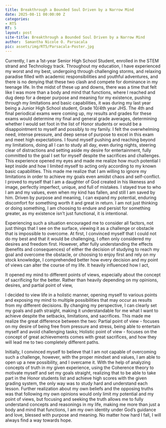 ```yaml
---
title: Breakthrough a Bounded Soul Driven by a Narrow Mind
date: 2025-08-11 00:00:00 Z
categories:
- RT5
RT: 5
layout: post
site-title: Breakthrough a Bounded Soul Driven by a Narrow Mind
author:  Samantha Nicole O. Parsacala
pic: assets/img/RT5/Parsacala-Poster.jpg
---
```


Currently, I am a 1st-year Senior High School Student, enrolled in the STEM strand and Technology track. Throughout my education, I have experienced my worst and my best, undergoing through challenging storms, and relaxing paradise filled with academic responsibilities and youthful adventures, and there is no denying that these two clash and compete for dominance in my teenage life. In the midst of these up and downs, there was a time that felt like I was more than a body and mind that functions, where I reached and dug deep for a deeper purpose and meaning for my existence, pushing through my limitations and basic capabilities, it was during my last year being a Junior High School student, Grade 10/4th year JHS. The 4th and final periodical exams were coming up, my results and grades for these exams would determine my final and general grade averages, determining whether I would set foot in the list of Honor students or would be a disappointment to myself and possibly to my family. I felt the overwhelming need, intense pressure, and deep sense of purpose to excel in this exam and meet high expectations. I found myself pushing and reaching beyond my limitations, doing all I can to study all day, even during nights, steering clear of distractions and setting aside my desire for entertainment, fully committed to the goal I set for myself despite the sacrifices and challenges. This experience opened my eyes and made me realize how much potential I kept inside and how I limited myself to acting only according to my known basic capabilities. This made me realize that I am willing to ignore my limitations in order to achieve my goals even amidst chaos and self-conflict. I proved to myself that I am a daughter of God created in his likeness and image, perfectly imperfect, unique, and full of mistakes. I stayed true to who I am and my values, even when my kind has fallen, and still I am saved by him. Driven by purpose and meaning, I can expand my potential, enduring discomfort for something worth it and great in return. I am not just thinking or doing something, I am choosing to endure and persist for something greater, as my existence isn’t just functional, it is intentional.

Experiencing such a situation encouraged me to consider all factors, not just things that I see on the surface, viewing it as a challenge or obstacle that is impossible to overcome. At first, I convinced myself that I could not do my best and that it would be challenging, I often only considered my desires and freedom first. However, after fully understanding the effects (benefits and consequences) of either the decision of studying to reach my goal and overcome the obstacle, or choosing to enjoy first and rely on my stock knowledge, I comprehended better how every decision and my point of views can alter the course of my life. It heavily influenced how I act,


It opened my mind to different points of views, especially about the concept of sacrificing for the better. Rather than heavily depending on my opinions, desires, and partial point of view,  

I decided to view life in a holistic manner, opening myself to various points and exposing my mind to multiple possibilities that may occur as results from my different decisions. By changing my perspective, I can clearly set my goals and path straight, making it understandable for me what I want to achieve despite the setbacks, limitations, and sacrifices. This made me realize the great difference between the two: Partial point of view - focuses on my desire of being free from pressure and stress, being able to entertain myself and avoid challenging tasks; Holistic point of view - focuses on the concept of great achievements comes with great sacrifices, and how they will lead me to two completely different paths. 

Initially, I convinced myself to believe that I am not capable of overcoming such a challenge, however, with the proper mindset and values, I am able to open up a new possibility, and I overcame it. With the help of analyzing concepts of truth in my given experience, using the Coherence theory to motivate myself and set my goals straight, realizing that to be able to take part in the Honor students list and achieve high scores with the given grading system, the only way was to study hard and understand each lesson. Further realization about my own beliefs and the opposing truths was that following my own opinions would only limit my potential and my point of views, but focusing and seeking the truth allows me to fully understand concepts and reasonings in my life, making me more than just a body and mind that functions, I am my own identity under God’s guidance and love, blessed with purpose and meaning. No matter how hard I fall, I will always find a way towards hope.


